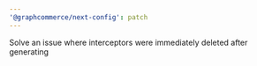 ```yaml
---
'@graphcommerce/next-config': patch
---
```


Solve an issue where interceptors were immediately deleted after generating
